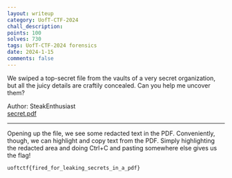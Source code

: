 ```yaml
---
layout: writeup
category: UofT-CTF-2024
chall_description:
points: 100
solves: 730
tags: UofT-CTF-2024 forensics
date: 2024-1-15
comments: false
---
```


We swiped a top-secret file from the vaults of a very secret organization, but all the juicy details are craftily concealed. Can you help me uncover them?  

Author: SteakEnthusiast  
[secret.pdf](https://github.com/Nightxade/ctf-writeups/blob/master/assets/CTFs/UofT-CTF-2024/secret.pdf)  

---

Opening up the file, we see some redacted text in the PDF. Conveniently, though, we can highlight and copy text from the PDF. Simply highlighting the redacted area and doing Ctrl+C and pasting somewhere else gives us the flag!  

    uoftctf{fired_for_leaking_secrets_in_a_pdf}
